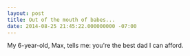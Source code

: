 ```yaml
---
layout: post
title: Out of the mouth of babes...
date: 2014-08-25 21:45:22.000000000 -07:00
---
```

My 6-year-old, Max, tells me: you're the best dad I can afford.
